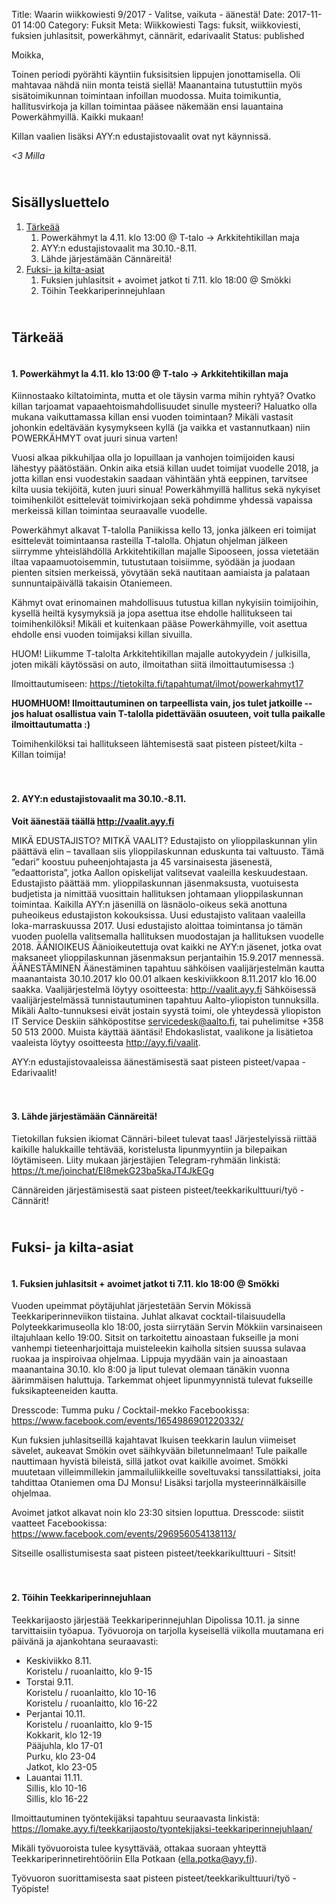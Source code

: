 Title: Waarin wiikkowiesti 9/2017 - Valitse, vaikuta - äänestä!
Date: 2017-11-01 14:00
Category: Fuksit
Meta: Wiikkowiesti
Tags: fuksit, wiikkoviesti, fuksien juhlasitsit, powerkähmyt, cännärit, edarivaalit
Status: published

Moikka,

Toinen periodi pyörähti käyntiin fuksisitsien lippujen jonottamisella. Oli mahtavaa nähdä niin monta teistä siellä! Maanantaina tutustuttiin myös sisätoimikunnan toimintaan infoillan muodossa. Muita toimikuntia, hallitusvirkoja ja killan toimintaa pääsee näkemään ensi lauantaina Powerkähmyillä. Kaikki mukaan!

Killan vaalien lisäksi AYY:n edustajistovaalit ovat nyt käynnissä.

<em>&lt;3 Milla</em>

<h2><div id="contents" class="small box">&nbsp;</div>Sisällysluettelo</h2>

1. <a href="#tarkeaa">Tärkeää</a>
    1. Powerkähmyt la 4.11. klo 13:00 @ T-talo -> Arkkitehtikillan maja
    2. AYY:n edustajistovaalit ma 30.10.-8.11.
    3. Lähde järjestämään Cännäreitä!
2. <a href="#fktapahtumat">Fuksi- ja kilta-asiat</a>
	1. Fuksien juhlasitsit + avoimet jatkot ti 7.11. klo 18:00 @ Smökki
	2. Töihin Teekkariperinnejuhlaan


<h2><div id="tarkeaa" class="small box">&nbsp;</div>Tärkeää</h2>

<h4><div class="box leima">&nbsp;</div>1. Powerkähmyt la 4.11. klo 13:00 @ T-talo -> Arkkitehtikillan maja</h4>

Kiinnostaako kiltatoiminta, mutta et ole täysin varma mihin ryhtyä? Ovatko killan tarjoamat vapaaehtoismahdollisuudet sinulle mysteeri? Haluatko olla mukana vaikuttamassa killan ensi vuoden toimintaan? Mikäli vastasit johonkin edeltävään kysymykseen kyllä (ja vaikka et vastannutkaan) niin POWERKÄHMYT ovat juuri sinua varten!

Vuosi alkaa pikkuhiljaa olla jo lopuillaan ja vanhojen toimijoiden kausi lähestyy päätöstään. Onkin aika etsiä killan uudet toimijat vuodelle 2018, ja jotta killan ensi vuodestakin saadaan vähintään yhtä eeppinen, tarvitsee kilta uusia tekijöitä, kuten juuri sinua! Powerkähmyillä hallitus sekä nykyiset toimihenkilöt esittelevät toimivirkojaan sekä pohdimme yhdessä vapaissa merkeissä killan toimintaa seuraavalle vuodelle.

Powerkähmyt alkavat T-talolla Paniikissa kello 13, jonka jälkeen eri toimijat esittelevät toimintaansa rasteilla T-talolla. Ohjatun ohjelman jälkeen siirrymme yhteislähdöllä Arkkitehtikillan majalle Sipooseen, jossa vietetään iltaa vapaamuotoisemmin, tutustutaan toisiimme, syödään ja juodaan pienten sitsien merkeissä, yövytään sekä nautitaan aamiaista ja palataan sunnuntaipäivällä takaisin Otaniemeen.

Kähmyt ovat erinomainen mahdollisuus tutustua killan nykyisiin toimijoihin, kysellä heiltä kysymyksiä ja jopa asettua itse ehdolle hallitukseen tai toimihenkilöksi! Mikäli et kuitenkaan pääse Powerkähmyille, voit asettua ehdolle ensi vuoden toimijaksi killan sivuilla.

HUOM! Liikumme T-talolta Arkkitehtikillan majalle autokyydein / julkisilla, joten mikäli käytössäsi on auto, ilmoitathan siitä ilmoittautumisessa :)

Ilmoittautumiseen: <https://tietokilta.fi/tapahtumat/ilmot/powerkahmyt17>

<b>HUOMHUOM! Ilmoittautuminen on tarpeellista vain, jos tulet jatkoille -- jos haluat osallistua vain T-talolla pidettävään osuuteen, voit tulla paikalle ilmoittautumatta :)</b>

<div class="piste kilta">Toimihenkilöksi tai hallitukseen lähtemisestä saat pisteen pisteet/kilta - Killan toimija!</div>

<br/>

<h4><div class="box leima">&nbsp;</div>2. AYY:n edustajistovaalit ma 30.10.-8.11.</h4>

<b>Voit äänestää täällä <http://vaalit.ayy.fi></b>

MIKÄ EDUSTAJISTO? MITKÄ VAALIT?
Edustajisto on ylioppilaskunnan ylin päättävä elin – tavallaan siis ylioppilaskunnan eduskunta tai valtuusto. Tämä ”edari” koostuu puheenjohtajasta ja 45 varsinaisesta jäsenestä, ”edaattorista”, jotka Aallon opiskelijat valitsevat vaaleilla keskuudestaan. Edustajisto päättää mm. ylioppilaskunnan jäsenmaksusta, vuotuisesta budjetista ja nimittää vuosittain hallituksen johtamaan ylioppilaskunnan toimintaa. Kaikilla AYY:n jäsenillä on läsnäolo-oikeus sekä anottuna puheoikeus edustajiston kokouksissa. Uusi edustajisto valitaan vaaleilla loka-marraskuussa 2017. Uusi edustajisto aloittaa toimintansa jo tämän vuoden puolella valitsemalla hallituksen muodostajan ja hallituksen vuodelle 2018.
ÄÄNIOIKEUS
Äänioikeutettuja ovat kaikki ne AYY:n jäsenet, jotka ovat maksaneet ylioppilaskunnan jäsenmaksun perjantaihin 15.9.2017 mennessä.
ÄÄNESTÄMINEN
Äänestäminen tapahtuu sähköisen vaalijärjestelmän kautta maanantaista 30.10.2017 klo 00.01 alkaen keskiviikkoon 8.11.2017 klo 16.00 saakka.
Vaalijärjestelmä löytyy osoitteesta: <http://vaalit.ayy.fi>
Sähköisessä vaalijärjestelmässä tunnistautuminen tapahtuu Aalto-yliopiston tunnuksilla. Mikäli Aalto-tunnuksesi eivät jostain syystä toimi, ole yhteydessä yliopiston IT Service Deskiin sähköpostitse servicedesk@aalto.fi, tai puhelimitse +358 50 513 2000.
Muista käyttää ääntäsi!
Ehdokaslistat, vaalikone ja lisätietoa vaaleista löytyy osoitteesta <http://ayy.fi/vaalit>.

<div class="piste vapaa">AYY:n edustajistovaaleissa äänestämisestä saat pisteen pisteet/vapaa - Edarivaalit!</div>

<br/>

<h4><div class="box leima">&nbsp;</div>3. Lähde järjestämään Cännäreitä!</h4>

Tietokillan fuksien ikiomat Cännäri-bileet tulevat taas! Järjestelyissä riittää kaikille halukkaille tehtävää, koristelusta lipunmyyntiin ja bilepaikan löytämiseen. Liity mukaan järjestäjien Telegram-ryhmään linkistä: <https://t.me/joinchat/EI8mekG23ba5kaJT4JkEGg>

<div class="piste tyo">Cännäreiden järjestämisestä saat pisteen pisteet/teekkarikulttuuri/työ - Cännärit!</div>

<h2><div id="fktapahtumat" class="small box">&nbsp;</div>Fuksi- ja kilta-asiat</h2>

<h4><div class="box leima">&nbsp;</div>1. Fuksien juhlasitsit + avoimet jatkot ti 7.11. klo 18:00 @ Smökki</h4>

Vuoden upeimmat pöytäjuhlat järjestetään Servin Mökissä Teekkariperinneviikon tiistaina. Juhlat alkavat cocktail-tilaisuudella Polyteekkarimuseolla klo 18:00, josta siirrytään Servin Mökkiin varsinaiseen iltajuhlaan kello 19:00. Sitsit on tarkoitettu ainoastaan fukseille ja moni vanhempi tieteenharjoittaja muisteleekin kaiholla sitsien suussa sulavaa ruokaa ja inspiroivaa ohjelmaa. Lippuja myydään vain ja ainoastaan maanantaina 30.10. klo 8:00 ja liput tulevat olemaan tänäkin vuonna äärimmäisen haluttuja. Tarkemmat ohjeet lipunmyynnistä tulevat fukseille fuksikapteeneiden kautta. 

Dresscode: Tumma puku / Cocktail-mekko
Facebookissa: <https://www.facebook.com/events/1654986901220332/>

Kun fuksien juhlasitseillä kajahtavat Ikuisen teekkarin laulun viimeiset sävelet, aukeavat Smökin ovet säihkyvään biletunnelmaan! Tule paikalle nauttimaan hyvistä bileistä, sillä jatkot ovat kaikille avoimet. Smökki muutetaan villeimmillekin jammailuliikkeille soveltuvaksi tanssilattiaksi, joita tahdittaa Otaniemen oma DJ Monsu! Lisäksi tarjolla mysteerinnälkäisille ohjelmaa.

Avoimet jatkot alkavat noin klo 23:30 sitsien loputtua.
Dresscode: siistit vaatteet
Facebookissa: <https://www.facebook.com/events/296956054138113/>

<div class="piste teekkarikulttuuri">Sitseille osallistumisesta saat pisteen pisteet/teekkarikulttuuri - Sitsit!</div>

<br/>

<h4><div class="box leima">&nbsp;</div>2. Töihin Teekkariperinnejuhlaan</h4>

Teekkarijaosto järjestää Teekkariperinnejuhlan Dipolissa 10.11. ja sinne tarvittaisiin työapua. Työvuoroja on tarjolla kyseisellä viikolla muutamana eri päivänä ja ajankohtana seuraavasti:
 
* Keskiviikko 8.11.<br>
	Koristelu / ruoanlaitto, klo 9-15
* Torstai 9.11.<br>
	Koristelu / ruoanlaitto, klo 10-16<br>
	Koristelu / ruoanlaitto, klo 16-22
* Perjantai 10.11.<br>
	Koristelu / ruoanlaitto, klo 9-15<br>
	Kokkarit, klo 12-19<br>
	Pääjuhla, klo 17-01<br>
	Purku, klo 23-04<br>
	Jatkot, klo 23-05
* Lauantai 11.11.<br>
	Sillis, klo 10-16<br>
	Sillis, klo 16-22
 
Ilmoittautuminen työntekijäksi tapahtuu seuraavasta linkistä:
<https://lomake.ayy.fi/teekkarijaosto/tyontekijaksi-teekkariperinnejuhlaan/>
 
Mikäli työvuoroista tulee kysyttävää, ottakaa suoraan yhteyttä Teekkariperinnetirehtööriin Ella Potkaan (ella.potka@ayy.fi).

<div class="piste tyo">Työvuoron suorittamisesta saat pisteen pisteet/teekkarikulttuuri/työ - Työpiste!</div>
